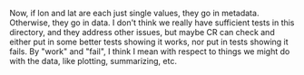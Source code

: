 Now, if lon and lat are each just single values, they go in metadata.
Otherwise, they go in data. I don't think we really have sufficient tests in
this directory, and they address other issues, but maybe CR can check and
either put in some better tests showing it works, nor put in tests showing it
fails.  By "work" and "fail", I think I mean with respect to things we might do
with the data, like plotting, summarizing, etc.

